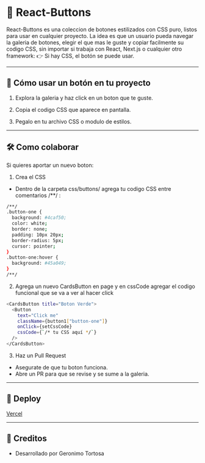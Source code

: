 # 🔵 React-Buttons

React-Buttons es una coleccion de botones estilizados con CSS puro, listos para usar en cualquier proyecto.
La idea es que un usuario pueda navegar la galeria de botones, elegir el que mas le guste y copiar facilmente su codigo CSS, sin importar si trabaja con React, Next.js o cualquier otro framework:
👉 Si hay CSS, el botón se puede usar.

---

## 🎨 Cómo usar un botón en tu proyecto

1. Explora la galeria y haz click en un boton que te guste.
  
2. Copia el codigo CSS que aparece en pantalla.

3. Pegalo en tu archivo CSS o modulo de estilos.

---

## 🛠️ Como colaborar

Si quieres aportar un nuevo boton:

1. Crea el CSS
 - Dentro de la carpeta css/buttons/  agrega tu codigo CSS entre comentarios /**/ :
```bash
/**/
.button-one {
  background: #4caf50;
  color: white;
  border: none;
  padding: 10px 20px;
  border-radius: 5px;
  cursor: pointer;
}
.button-one:hover {
  background: #45a049;
}
/**/
```

2. Agrega un nuevo CardsButton en page y en cssCode agregar el codigo funcional que se va a ver al hacer click

```bash
<CardsButton title="Boton Verde">
  <Button 
    text="Click me" 
    className={button1["button-one"]} 
    onClick={setCssCode} 
    cssCode={`/* tu CSS aquí */`} 
  />
</CardsButton>
```

3. Haz un Pull Request
 - Asegurate de que tu boton funciona.
 - Abre un PR para que se revise y se sume a la galeria.

---

## 🚀 Deploy

[Vercel](https://react-buttons-ten.vercel.app/)

--- 

## 🌟 Creditos

- Desarrollado por Geronimo Tortosa 



 
   

